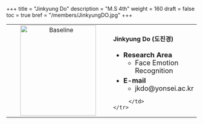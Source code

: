 +++
title = "Jinkyung Do"
description = "M.S 4th"
weight = 160
draft = false
toc = true
bref = "/members/JinkyungDO.jpg"
+++

<table>
    <tr>
       <td width="280" align="center" valign="top">
          <img alt="Baseline" width="200px" height="240" src="/members/JinkyungDO.jpg">
       </td>
       <td>
            <h4>Jinkyung Do (도진경)</h4>
            <ul class="member_info">
                <li style="font-size: 18px"><b>Research Area</b>
                    <ul class="interest">
                        <li style="margin-bottom: 5px">Face Emotion Recognition</li>
                    </ul>
                </li>
                <li style="font-size: 18px"><b>E-mail</b>
                    <ul>
                        <li style="margin-bottom: 5px">jkdo@yonsei.ac.kr</li>
                    </ul>
                </li>
            </ul>
            
         </td>
    </tr>
</table>